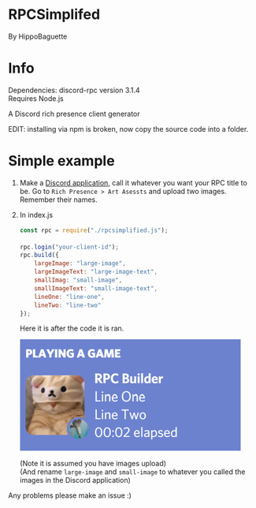 # RPCSimplifed
 
By HippoBaguette  


# Info
Dependencies:  discord-rpc version 3.1.4  
Requires Node.js

A Discord rich presence client generator

EDIT: installing via npm is broken, now copy the source code into a folder.

# Simple example



1. Make a [Discord application](https://discord.com/developers/applications), call it whatever you want your RPC title to be. Go to `Rich Presence > Art Asessts` and upload two images. Remember their names.

2. In index.js 
    ```js
    const rpc = require("./rpcsimplified.js");

    rpc.login("your-client-id");
    rpc.build({
        largeImage: "large-image", 
        largeImageText: "large-image-text", 
        smallImag: "small-image", 
        smallImageText: "small-image-text", 
        lineOne: "line-one", 
        lineTwo: "line-two"
    });
    ```

    Here it is after the code it is ran.

    ![Result](/images/rpcone.png "RPC")

    (Note it is assumed you have images upload)  
    (And rename `large-image` and `small-image` to whatever you called the images in the Discord application)
    

    

Any problems please make an issue :)
